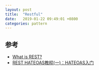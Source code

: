 ```yaml
---
layout: post
title:  "Restful"
date:   2019-01-22 09:49:01 +0800
categories: pattern
---
```


## 参考

* [What is REST?](https://www.restapitutorial.com/lessons/whatisrest.html#)
* [REST HATEOAS教程(一)：HATEOAS入门](https://jozdoo.github.io/rest/2016/09/22/REST-HATEOAS.html)
